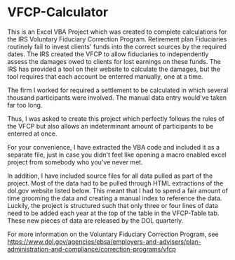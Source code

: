 # VFCP-Calculator

This is an Excel VBA Project which was created to complete calculations for the IRS Voluntary Fiduciary Correction Program.
Retirement plan Fiduciaries routinely fail to invest clients' funds into the correct sources by the required dates.
The IRS created the VFCP to allow fiduciaries to independently assess the damages owed to clients for lost earnings on these funds.
The IRS has provided a tool on their website to calculate the damages, but the tool requires that each account be enterred manually, one at a time.

The firm I worked for required a settlement to be calculated in which several thousand participants were involved. The manual data entry would've taken far too long.

Thus, I was asked to create this project which perfectly follows the rules of the VFCP but also allows an indeterminant amount of participants to be enterred at once.

For your convenience, I have extracted the VBA code and included it as a separate file, just in case you didn't feel like opening a macro enabled excel project from somebody who you've never met.

In addition, I have included source files for all data pulled as part of the project. Most of the data had to be pulled through HTML extractions of the dol.gov website listed below. This meant that I had to spend a fair amount of time grooming the data and creating a manual index to reference the data. Luckily, the project is structured such that only three or four lines of data need to be added each year at the top of the table in the VFCP-Table tab. These new pieces of data are released by the DOL quarterly.

For more information on the Voluntary Fiduciary Correction Program, see https://www.dol.gov/agencies/ebsa/employers-and-advisers/plan-administration-and-compliance/correction-programs/vfcp

